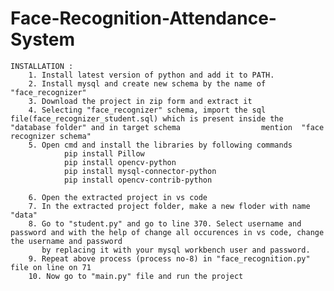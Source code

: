 # Face-Recognition-Attendance-System
    INSTALLATION :
        1. Install latest version of python and add it to PATH.
        2. Install mysql and create new schema by the name of "face_recognizer"
        3. Download the project in zip form and extract it
        4. Selecting "face_recognizer" schema, import the sql file(face_recognizer_student.sql) which is present inside the "database folder" and in target schema                  mention  "face recognizer schema"
        5. Open cmd and install the libraries by following commands
                pip install Pillow
                pip install opencv-python
                pip install mysql-connector-python
                pip install opencv-contrib-python
         
        6. Open the extracted project in vs code
        7. In the extracted project folder, make a new floder with name "data"
        8. Go to "student.py" and go to line 370. Select username and password and with the help of change all occurences in vs code, change the username and password  
           by replacing it with your mysql workbench user and password.
        9. Repeat above process (process no-8) in "face_recognition.py" file on line on 71
        10. Now go to "main.py" file and run the project
                
                
                
        
